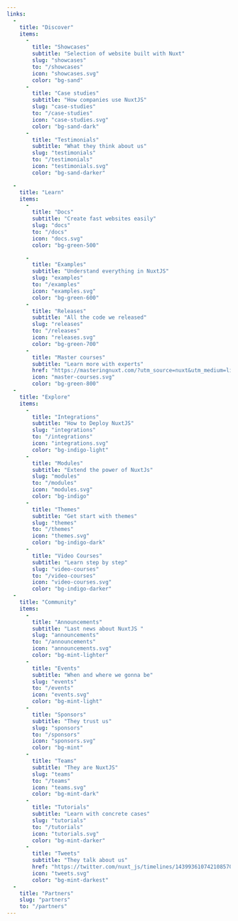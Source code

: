 ```yaml
---
links:
  -
    title: "Discover"
    items:
      -
        title: "Showcases"
        subtitle: "Selection of website built with Nuxt"
        slug: "showcases"
        to: "/showcases"
        icon: "showcases.svg"
        color: "bg-sand"
      -
        title: "Case studies"
        subtitle: "How companies use NuxtJS"
        slug: "case-studies"
        to: "/case-studies"
        icon: "case-studies.svg"
        color: "bg-sand-dark"
      -
        title: "Testimonials"
        subtitle: "What they think about us"
        slug: "testimonials"
        to: "/testimonials"
        icon: "testimonials.svg"
        color: "bg-sand-darker"

  -
    title: "Learn"
    items:
      -
        title: "Docs"
        subtitle: "Create fast websites easily"
        slug: "docs"
        to: "/docs"
        icon: "docs.svg"
        color: "bg-green-500"

      -
        title: "Examples"
        subtitle: "Understand everything in NuxtJS"
        slug: "examples"
        to: "/examples"
        icon: "examples.svg"
        color: "bg-green-600"
      -
        title: "Releases"
        subtitle: "All the code we released"
        slug: "releases"
        to: "/releases"
        icon: "releases.svg"
        color: "bg-green-700"
      -
        title: "Master courses"
        subtitle: "Learn more with experts"
        href: "https://masteringnuxt.com/?utm_source=nuxt&utm_medium=link&utm_campaign=nsite"
        icon: "master-courses.svg"
        color: "bg-green-800"
  -
    title: "Explore"
    items:
      -
        title: "Integrations"
        subtitle: "How to Deploy NuxtJS"
        slug: "integrations"
        to: "/integrations"
        icon: "integrations.svg"
        color: "bg-indigo-light"
      -
        title: "Modules"
        subtitle: "Extend the power of NuxtJs"
        slug: "modules"
        to: "/modules"
        icon: "modules.svg"
        color: "bg-indigo"
      -
        title: "Themes"
        subtitle: "Get start with themes"
        slug: "themes"
        to: "/themes"
        icon: "themes.svg"
        color: "bg-indigo-dark"
      -
        title: "Video Courses"
        subtitle: "Learn step by step"
        slug: "video-courses"
        to: "/video-courses"
        icon: "video-courses.svg"
        color: "bg-indigo-darker"
  -
    title: "Community"
    items:
      -
        title: "Announcements"
        subtitle: "Last news about NuxtJS "
        slug: "announcements"
        to: "/announcements"
        icon: "announcements.svg"
        color: "bg-mint-lighter"
      -
        title: "Events"
        subtitle: "When and where we gonna be"
        slug: "events"
        to: "/events"
        icon: "events.svg"
        color: "bg-mint-light"
      -
        title: "Sponsors"
        subtitle: "They trust us"
        slug: "sponsors"
        to: "/sponsors"
        icon: "sponsors.svg"
        color: "bg-mint"
      -
        title: "Teams"
        subtitle: "They are NuxtJS"
        slug: "teams"
        to: "/teams"
        icon: "teams.svg"
        color: "bg-mint-dark"
      -
        title: "Tutorials"
        subtitle: "Learn with concrete cases"
        slug: "tutorials"
        to: "/tutorials"
        icon: "tutorials.svg"
        color: "bg-mint-darker"
      -
        title: "Tweets"
        subtitle: "They talk about us"
        href: "https://twitter.com/nuxt_js/timelines/1439936107421085704"
        icon: "tweets.svg"
        color: "bg-mint-darkest"
  -
    title: "Partners"
    slug: "partners"
    to: "/partners"
---
```

